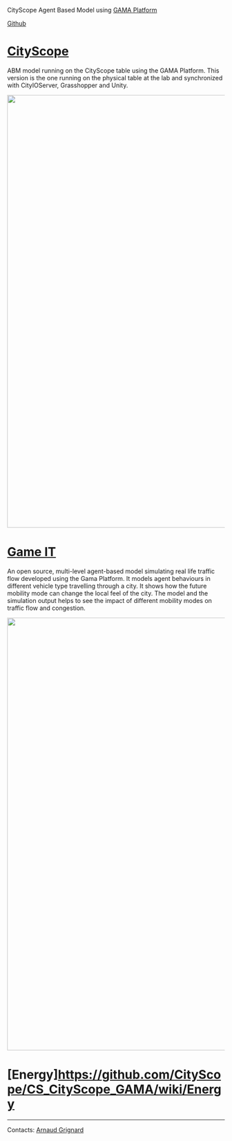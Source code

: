 CityScope Agent Based Model using [GAMA Platform](http://gama-platform.org/)

[Github](https://github.com/gama-platform)

# [CityScope](https://github.com/mitmedialab/CityScope_GAMA/wiki/CityScope)



ABM model running on the CityScope table using the GAMA Platform. This version is the one
running on the physical table at the lab and synchronized with CityIOServer, Grasshopper and Unity.

<div style="text-align:center"><img src ="https://github.com/CityScope/CS_CityScope_GAMA/wiki/resources/images/CityScope_Volpe_Table.png" width="1000"/></div>

# [Game IT](https://github.com/mitmedialab/CityScope_GAMA/wiki/Game-IT)
An open source, multi-level agent-based model simulating real life traffic flow developed using the Gama Platform. It models agent behaviours in different vehicle type travelling through a city. It shows how the future mobility mode can change the local feel of the city. The model and the simulation output helps to see the impact of different mobility modes on traffic flow and congestion. 

<div style="text-align:center"><img src ="https://github.com/CityScope/CS_CityScope_GAMA/wiki/resources/images/Game_IT.png" width="1000"/></div>

# [Energy]https://github.com/CityScope/CS_CityScope_GAMA/wiki/Energy

---

Contacts: [Arnaud Grignard](https://github.com/agrignard)



